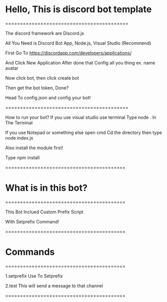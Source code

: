 # Hello, This is discord bot template

==========================================

The discord framework are Discord.js

All You Need is Discord Bot App, Node.js, Visual Studio (Recommend)

First Go To https://discordapp.com/developers/applications/

And Click New Application After done that Config all you thing ex. name avatar

Now click bot, then click create bot

Then get the bot token, Done?

Head To config.json and config your bot!

==========================================

How to run your bot? If you use visual studio use terminal
Type node . In The Terminal

If you use Notepad or something else
open cmd
Cd the directory
then type node index.js

Also install the module first!

Type npm install

=========================================

# What is in this bot?

=========================================

This Bot Inclued Custom Prefix Script

With Setprefix Command!

=========================================

# Commands

=========================================

1.setprefix Use To Setprefix

2.test This will send a message to that channel

=========================================
